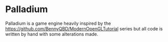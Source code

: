 # Palladium
Palladium is a game engine heavily inspired by the https://github.com/BennyQBD/ModernOpenGLTutorial series but all code is written by hand with some alterations made.
